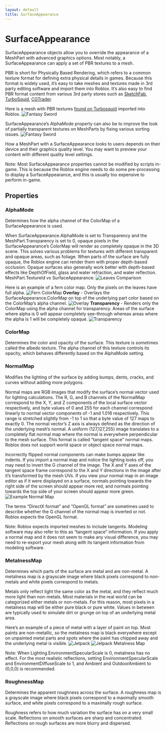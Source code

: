 ```yaml
---
layout: default
title: SurfaceAppearance
---
```


# SurfaceAppearance 

SurfaceAppearance objects allow you to override the appearance of a MeshPart with advanced graphics options. Most notably, a SurfaceAppearance can apply a set of PBR textures to a mesh.

PBR is short for Physically Based Rendering, which refers to a common texture format for defining extra physical details in games. Because this format is widely used, it’s easy to take meshes and textures made in 3rd party editing software and import them into Roblox. It’s also easy to find PBR format content from various 3rd party stores such as [SketchFab](https://sketchfab.com/search?q=pbr+object&sort_by=-relevance&type=models), [TurboSquid](https://www.turbosquid.com/Search/3D-Models/free/pbr), [CGTrader](http://cgtrader.com/pbr-3d-models?polygons=lt_5k).

Here is a mesh with PBR textures [found on Turbosquid](https://www.turbosquid.com/3d-models/3d-model-fantasy-sword---ready/1119210) imported into Roblox.
![Fantasy Sword](images/meshpart-vs-sa.png)

SurfaceAppearance’s AlphaMode property can also be to improve the look of partially transparent textures on MeshParts by fixing various sorting issues.
![Fantasy Sword](images/pinetrees.png)

How a MeshPart with a SurfaceAppearance looks to users depends on their device and their graphics quality level. You may want to preview your content with different quality level settings.

Note: Most SurfaceAppearance properties cannot be modified by scripts in-game. This is because the Roblox engine needs to do some pre-processing to display a SurfaceAppearance, and this is usually too expensive to perform in-game.

## Properties

### AlphaMode
Determines how the alpha channel of the ColorMap of a SurfaceAppearance is used.

When SurfaceAppearance.AlphaMode is set to Transparency and the MeshPart.Transparency is set to 0, opaque pixels in the SurfaceAppearance’s ColorMap will render as completely opaque in the 3D scene. This solves various problems for textures with different transparent and opaque areas, such as foliage. When parts of the surface are fully opaque, the Roblox engine can render them with proper depth-based occlusion. Opaque surfaces also generally work better with depth-based effects like DepthOfField, glass and water refraction, and water reflection.
MeshPart.TextureId vs SurfaceAppearance:
![Leaves Comparison](images/leaves-comparison.gif)

Here is an example of a fern color map. Only the pixels on the leaves have full alpha.
![Fern ColorMap](images/fern-color.png)
**Overlay** - Overlays the SurfaceAppearance.ColorMap on top of the underlying part color based on the ColorMap’s alpha channel.
![Overlay](images/fern-overlay.png)
**Transparency** - Renders only the ColorMap using the alpha channel for transparency. Areas of the surface where alpha is 0 will appear completely see-through whereas areas where the alpha is 1 will be completely opaque.
![Transparency](images/fern-cutout.png)

### ColorMap
Determines the color and opacity of the surface. This texture is sometimes called the albedo texture. The alpha channel of this texture controls its opacity, which behaves differently based on the AlphaMode setting.

### NormalMap

Modifies the lighting of the surface by adding bumps, dents, cracks, and curves without adding more polygons.

Normal maps are RGB images that modify the surface’s normal vector used for lighting calculations. The R, G, and B channels of the NormalMap correspond to the X, Y, and Z components of the local surface vector respectively, and byte values of 0 and 255 for each channel correspond linearly to normal vector components of -1 and 1.016 respectively. This range is stretched slightly from -1 to 1 so that a byte value of 127 maps to exactly 0. The normal vector’s Z axis is always defined as the direction of the underlying mesh’s normal. A uniform (127,127,255) image translates to a completely flat normal map where the normal is everywhere perpendicular to the mesh surface. This format is called “tangent space” normal maps. Roblox does not support world space or object space normal maps.

Incorrectly flipped normal components can make bumps appear like indents. If you import a normal map and notice the lighting looks off, you may need to invert the  G channel of the image. The X and Y axes of the tangent space frame correspond to the X and Y directions in the image after it’s transformed by the mesh UVs. If you view your normal map in an image editor as if it were displayed on a surface, normals pointing towards the right side of the screen should appear more red, and normals pointing towards the top side of your screen should appear more green.
![Example Normal Map](images/bread-nmap.png)

The terms “DirectX format” and “OpenGL format” are sometimes used to describe whether the G channel of the normal map is inverted or not. Roblox expects the OpenGL format.

Note: Roblox expects imported meshes to include tangents. Modeling software may also refer to this as “tangent space” information. If you apply a normal map and it does not seem to make any visual difference, you may need to re-export your mesh along with its tangent information from modeling software.

### MetalnessMap
Determines which parts of the surface are metal and are non-metal. A metalness map is a grayscale image where black pixels correspond to non-metals and white pixels correspond to metals.

Metals only reflect light the same color as the metal, and they reflect much more light than non-metals. Most materials in the real world can be categorized either metals or non-metals. For this reason, most pixels in a metalness map will be either pure black or pure white. Values in between are typically used to simulate dirt or grunge on top of an underlying metal area.

Here’s an example of a piece of metal with a layer of paint on top. Most paints are non-metallic, so the metalness map is black everywhere except on unpainted metal parts and spots where the paint has chipped away and the underlying metal is visible.
![Jetpack](images/jetpack.gif)
![Jetpack Metalness Map](images/metalness-explained.png)

Note: When Lighting.EnvironmentSpecularScale is 0, metalness has no effect. For the most realistic reflections, setting EnvironmentSpecularScale and EnvironmentDiffuseScale to 1, and Ambient and OutdoorAmbient to (0,0,0) is recommended.

### RoughnessMap
Determines the apparent roughness across the surface. A roughness map is a grayscale image where black pixels correspond to a maximally smooth surface, and white pixels correspond to a maximally rough surface.

Roughness refers to how much variation the surface has on a very small scale. Reflections on smooth surfaces are sharp and concentrated. Reflections on rough surfaces are more blurry and dispersed.
